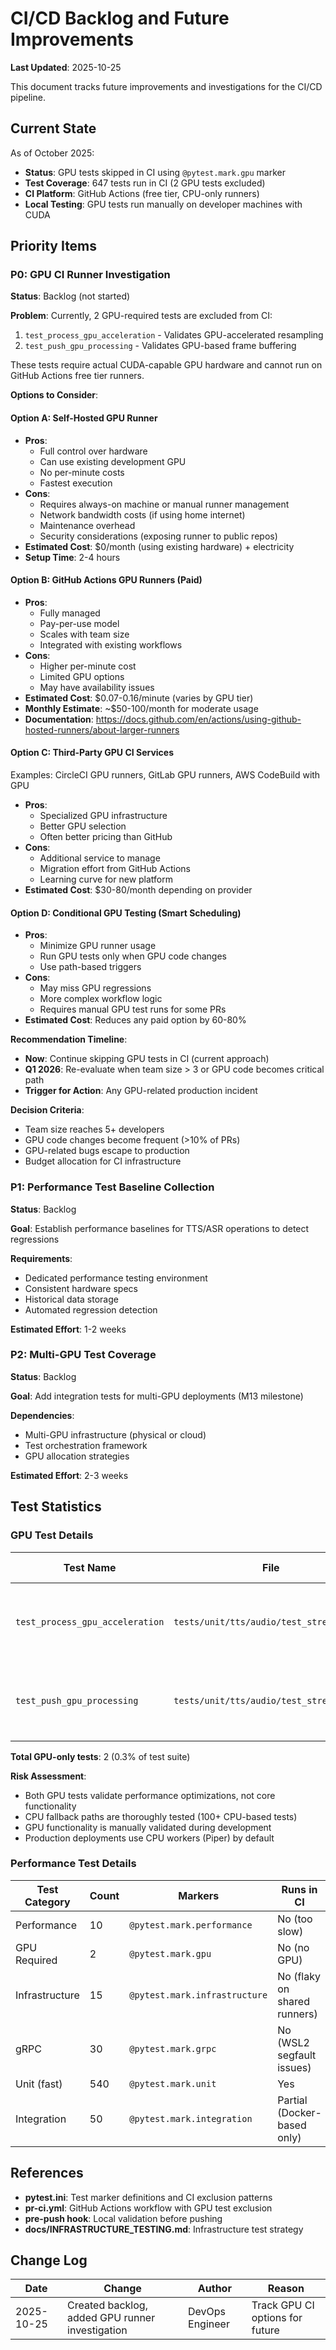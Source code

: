 # CI/CD Backlog and Future Improvements

**Last Updated**: 2025-10-25

This document tracks future improvements and investigations for the CI/CD pipeline.

## Current State

As of October 2025:
- **Status**: GPU tests skipped in CI using `@pytest.mark.gpu` marker
- **Test Coverage**: 647 tests run in CI (2 GPU tests excluded)
- **CI Platform**: GitHub Actions (free tier, CPU-only runners)
- **Local Testing**: GPU tests run manually on developer machines with CUDA

## Priority Items

### P0: GPU CI Runner Investigation

**Status**: Backlog (not started)

**Problem**:
Currently, 2 GPU-required tests are excluded from CI:
1. `test_process_gpu_acceleration` - Validates GPU-accelerated resampling
2. `test_push_gpu_processing` - Validates GPU-based frame buffering

These tests require actual CUDA-capable GPU hardware and cannot run on GitHub Actions free tier runners.

**Options to Consider**:

#### Option A: Self-Hosted GPU Runner
- **Pros**:
  - Full control over hardware
  - Can use existing development GPU
  - No per-minute costs
  - Fastest execution
- **Cons**:
  - Requires always-on machine or manual runner management
  - Network bandwidth costs (if using home internet)
  - Maintenance overhead
  - Security considerations (exposing runner to public repos)
- **Estimated Cost**: $0/month (using existing hardware) + electricity
- **Setup Time**: 2-4 hours

#### Option B: GitHub Actions GPU Runners (Paid)
- **Pros**:
  - Fully managed
  - Pay-per-use model
  - Scales with team size
  - Integrated with existing workflows
- **Cons**:
  - Higher per-minute cost
  - Limited GPU options
  - May have availability issues
- **Estimated Cost**: $0.07-0.16/minute (varies by GPU tier)
- **Monthly Estimate**: ~$50-100/month for moderate usage
- **Documentation**: https://docs.github.com/en/actions/using-github-hosted-runners/about-larger-runners

#### Option C: Third-Party GPU CI Services
Examples: CircleCI GPU runners, GitLab GPU runners, AWS CodeBuild with GPU

- **Pros**:
  - Specialized GPU infrastructure
  - Better GPU selection
  - Often better pricing than GitHub
- **Cons**:
  - Additional service to manage
  - Migration effort from GitHub Actions
  - Learning curve for new platform
- **Estimated Cost**: $30-80/month depending on provider

#### Option D: Conditional GPU Testing (Smart Scheduling)
- **Pros**:
  - Minimize GPU runner usage
  - Run GPU tests only when GPU code changes
  - Use path-based triggers
- **Cons**:
  - May miss GPU regressions
  - More complex workflow logic
  - Requires manual GPU test runs for some PRs
- **Estimated Cost**: Reduces any paid option by 60-80%

**Recommendation Timeline**:
- **Now**: Continue skipping GPU tests in CI (current approach)
- **Q1 2026**: Re-evaluate when team size > 3 or GPU code becomes critical path
- **Trigger for Action**: Any GPU-related production incident

**Decision Criteria**:
- Team size reaches 5+ developers
- GPU code changes become frequent (>10% of PRs)
- GPU-related bugs escape to production
- Budget allocation for CI infrastructure

### P1: Performance Test Baseline Collection

**Status**: Backlog

**Goal**: Establish performance baselines for TTS/ASR operations to detect regressions

**Requirements**:
- Dedicated performance testing environment
- Consistent hardware specs
- Historical data storage
- Automated regression detection

**Estimated Effort**: 1-2 weeks

### P2: Multi-GPU Test Coverage

**Status**: Backlog

**Goal**: Add integration tests for multi-GPU deployments (M13 milestone)

**Dependencies**:
- Multi-GPU infrastructure (physical or cloud)
- Test orchestration framework
- GPU allocation strategies

**Estimated Effort**: 2-3 weeks

## Test Statistics

### GPU Test Details

| Test Name | File | Lines | Purpose | Risk if Skipped |
|-----------|------|-------|---------|-----------------|
| `test_process_gpu_acceleration` | `tests/unit/tts/audio/test_streaming.py` | 148-171 | Validates GPU tensor operations for resampling | **Low** - CPU path well-tested, GPU is performance optimization |
| `test_push_gpu_processing` | `tests/unit/tts/audio/test_streaming.py` | 382-400 | Validates GPU tensor operations for frame buffering | **Low** - CPU path well-tested, GPU is performance optimization |

**Total GPU-only tests**: 2 (0.3% of test suite)

**Risk Assessment**:
- Both GPU tests validate performance optimizations, not core functionality
- CPU fallback paths are thoroughly tested (100+ CPU-based tests)
- GPU functionality is manually validated during development
- Production deployments use CPU workers (Piper) by default

### Performance Test Details

| Test Category | Count | Markers | Runs in CI |
|---------------|-------|---------|------------|
| Performance | 10 | `@pytest.mark.performance` | No (too slow) |
| GPU Required | 2 | `@pytest.mark.gpu` | No (no GPU) |
| Infrastructure | 15 | `@pytest.mark.infrastructure` | No (flaky on shared runners) |
| gRPC | 30 | `@pytest.mark.grpc` | No (WSL2 segfault issues) |
| Unit (fast) | 540 | `@pytest.mark.unit` | Yes |
| Integration | 50 | `@pytest.mark.integration` | Partial (Docker-based only) |

## References

- **pytest.ini**: Test marker definitions and CI exclusion patterns
- **pr-ci.yml**: GitHub Actions workflow with GPU test exclusion
- **pre-push hook**: Local validation before pushing
- **docs/INFRASTRUCTURE_TESTING.md**: Infrastructure test strategy

## Change Log

| Date | Change | Author | Reason |
|------|--------|--------|--------|
| 2025-10-25 | Created backlog, added GPU runner investigation | DevOps Engineer | Track GPU CI options for future |
